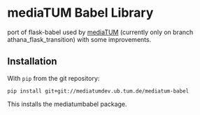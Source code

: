 mediaTUM Babel Library
======================

port of flask-babel used by [mediaTUM](https://github.com/mediatum/mediatum) (currently only on branch athana\_flask\_transition) with some improvements.

Installation
------------

With `pip` from the git repository:

    pip install git+git://mediatumdev.ub.tum.de/mediatum-babel

This installs the mediatumbabel package.
